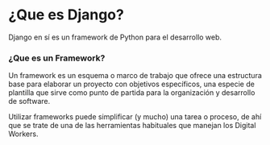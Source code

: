 # ¿Que es Django?

Django en sí es un framework de Python para el desarrollo web.

### ¿Que es un Framework?

Un framework es un esquema o marco de trabajo que ofrece una estructura base para elaborar un proyecto con objetivos específicos, una especie de plantilla que sirve como punto de partida para la organización y desarrollo de software.

Utilizar frameworks puede simplificar (y mucho) una tarea o proceso, de ahí que se trate de una de las herramientas habituales que manejan los Digital Workers.
